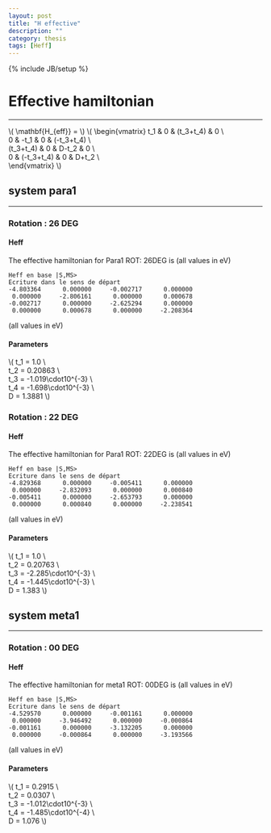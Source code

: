 ```yaml
---
layout: post
title: "H effective"
description: ""
category: thesis
tags: [Heff]
---
```

{% include JB/setup %}

# Effective hamiltonian
------------------------

\\( \mathbf{H_{eff}} = \\)
\\( \begin{vmatrix}
t_1 & 0 & (t_3+t_4) & 0           \\\
0 & -t_1 & 0 & (-t_3+t_4)         \\\
(t_3+t_4) & 0 & D-t_2 & 0    \\\
0 & (-t_3+t_4) & 0 & D+t_2       \\\
\end{vmatrix} \\)

## system para1
----------------------

### Rotation : 26 DEG
#### Heff
The effective hamiltonian for Para1 ROT: 26DEG is
(all values in eV)

    Heff en base |S,MS>
    Ecriture dans le sens de départ
    -4.803364      0.000000     -0.002717      0.000000
     0.000000     -2.806161      0.000000      0.000678
    -0.002717      0.000000     -2.625294      0.000000
     0.000000      0.000678      0.000000     -2.208364

(all values in eV)
#### Parameters
\\(
  t_1 = 1.0                  \\\
  t_2 = 0.20863                  \\\
  t_3 = -1.019\cdot10^{-3}                   \\\
  t_4 = -1.698\cdot10^{-3}                   \\\
  D   = 1.3881
\\)

### Rotation : 22 DEG
#### Heff
The effective hamiltonian for Para1 ROT: 22DEG is
(all values in eV)

    Heff en base |S,MS>
    Ecriture dans le sens de départ
    -4.829368      0.000000     -0.005411      0.000000
     0.000000     -2.832093      0.000000      0.000840
    -0.005411      0.000000     -2.653793      0.000000
     0.000000      0.000840      0.000000     -2.238541

(all values in eV)
#### Parameters
\\(
t_1 = 1.0                  \\\
t_2 = 0.20763                  \\\
t_3 = -2.285\cdot10^{-3}                   \\\
t_4 = -1.445\cdot10^{-3}                   \\\
D   = 1.383
\\)



## system meta1
-------------------------

### Rotation : 00 DEG
#### Heff
The effective hamiltonian for meta1 ROT: 00DEG is
(all values in eV)

    Heff en base |S,MS>
    Ecriture dans le sens de départ
    -4.529570      0.000000     -0.001161      0.000000
     0.000000     -3.946492      0.000000     -0.000864
    -0.001161      0.000000     -3.132205      0.000000
     0.000000     -0.000864      0.000000     -3.193566

(all values in eV)
#### Parameters
\\(
t_1 = 0.2915                  \\\
t_2 = 0.0307                  \\\
t_3 = -1.012\cdot10^{-3}                   \\\
t_4 = -1.485\cdot10^{-4}                   \\\
D   = 1.076
\\)

